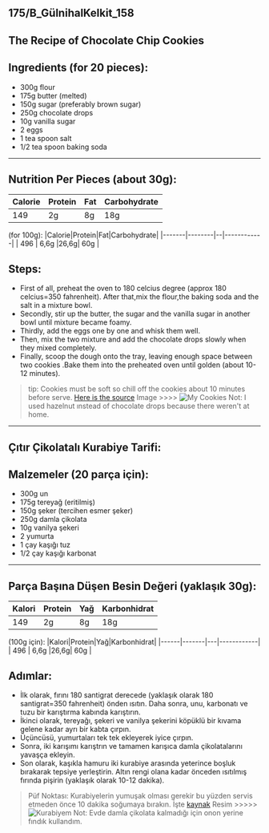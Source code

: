 175/B_GülnihalKelkit_158
---
The Recipe of Chocolate Chip Cookies
---
Ingredients (for 20 pieces):
---
* 300g flour
* 175g butter (melted)
* 150g sugar (preferably brown sugar)
* 250g chocolate drops
* 10g vanilla sugar
* 2 eggs
* 1 tea spoon salt
* 1/2 tea spoon baking soda 
---
 Nutrition Per Pieces (about 30g):
---
|Calorie|Protein|Fat|Carbohydrate|
|-------|--------|--|------------|
|  149  |   2g   |8g|   18g      |

(for 100g):
|Calorie|Protein|Fat|Carbohydrate|
|-------|--------|--|------------|
|  496  |  6,6g  |26,6g|  60g    |

Steps:
---
+ First of all, preheat the oven to 180 celcius degree (approx 180 celcius=350 fahrenheit). After that,mix the flour,the baking soda and the salt in a mixture bowl.
+ Secondly, stir up the butter, the sugar and the vanilla sugar in another bowl until mixture became foamy.
+ Thirdly, add the eggs one by one and whisk them well.
+ Then, mix the two mixture and add the chocolate drops slowly when they mixed completely.
+ Finally, scoop the dough onto the tray, leaving enough space between two cookies .Bake them into the preheated oven until golden (about 10-12 minutes).
>tip: Cookies must be soft so chill off the cookies about 10 minutes before serve.
[Here is the source](https://www.kitchenstories.com/en)
Image >>>> ![My Cookies](https://tr.pinterest.com/pin/764626842972670424)
>Not: I used hazelnut ınstead of chocolate drops because there weren't at home.
---
Çıtır Çikolatalı Kurabiye Tarifi:
---
Malzemeler (20 parça için):
---
* 300g un
* 175g tereyağ (eritilmiş)
* 150g şeker (tercihen esmer şeker)
* 250g damla çikolata
* 10g vanilya şekeri
* 2 yumurta
* 1 çay kaşığı tuz
* 1/2 çay kaşığı karbonat
---
Parça Başına Düşen Besin Değeri (yaklaşık 30g):
---
|Kalori|Protein|Yağ|Karbonhidrat|
|------|--------|--|------------|
|  149 |   2g   |8g|   18g      |

(100g için):
|Kalori|Protein|Yağ|Karbonhidrat|
|------|-------|---|------------|
|  496 | 6,6g  |26,6g|  60g     |

Adımlar:
---
+ İlk olarak, fırını 180 santigrat derecede (yaklaşık olarak 180 santigrat=350 fahrenheit) önden ısıtın. Daha sonra, unu, karbonatı ve tuzu bir karıştırma kabında karıştırın.
+ İkinci olarak, tereyağı, şekeri ve vanilya şekerini köpüklü bir kıvama gelene kadar ayrı bir kabta çırpın.
+ Üçüncüsü, yumurtaları tek tek ekleyerek iyice çırpın.
+ Sonra, iki karışımı karıştrın ve  tamamen karışıca damla çikolatalarını yavaşça ekleyin.
+ Son olarak, kaşıkla hamuru iki kurabiye arasında yeterince boşluk bırakarak tepsiye yerleştirin. Altın rengi olana kadar önceden ısıtılmış fırında pişirin (yaklaşık olarak 10-12 dakika).
> Püf Noktası: Kurabiyelerin yumuşak olması gerekir bu yüzden servis etmeden önce 10 dakika soğumaya bırakın.
İşte [kaynak](https://www.kitchenstories.com/en)
Resim >>>>> ![Kurabiyem](https://tr.pinterest.com/pin/764626842972670424)
>Not: Evde damla çikolata kalmadığı için onon yerine fındık kullandım.
